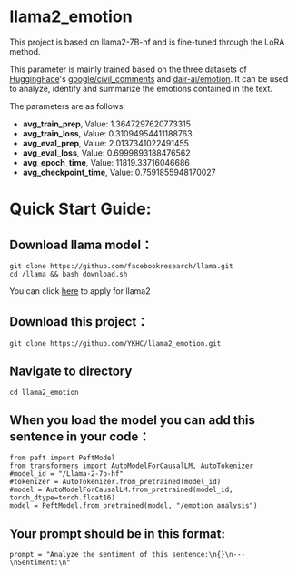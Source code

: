 # llama2_emotion
This project is based on llama2-7B-hf and is fine-tuned through the LoRA method.

This parameter is mainly trained based on the three datasets of [HuggingFace](https://huggingface.co)'s [google/civil_comments](https://huggingface.co/datasets/google/civil_comments) and [dair-ai/emotion](https://huggingface.co/datasets/dair-ai/emotion). 
It can be used to analyze, identify and summarize the emotions contained in the text.

The parameters are as follows:

- **avg_train_prep**, Value: 1.3647297620773315
- **avg_train_loss**, Value: 0.31094954411188763
- **avg_eval_prep**, Value: 2.0137341022491455
- **avg_eval_loss**, Value: 0.6999893188476562
- **avg_epoch_time**, Value: 11819.33716046686
- **avg_checkpoint_time**, Value: 0.7591855948170027

Quick Start Guide:
==================
## Download llama model：
```
git clone https://github.com/facebookresearch/llama.git
cd /llama && bash download.sh
```
You can click [here](https://llama.meta.com/llama-downloads) to apply for llama2
## Download this project：
```
git clone https://github.com/YKHC/llama2_emotion.git
```
## Navigate to directory
```
cd llama2_emotion
```
## When you load the model you can add this sentence in your code：
```
from peft import PeftModel
from transformers import AutoModelForCausalLM, AutoTokenizer
#model_id = "/Llama-2-7b-hf"
#tokenizer = AutoTokenizer.from_pretrained(model_id)
#model = AutoModelForCausalLM.from_pretrained(model_id, torch_dtype=torch.float16)
model = PeftModel.from_pretrained(model, "/emotion_analysis")
```
## Your prompt should be in this format:
```
prompt = "Analyze the sentiment of this sentence:\n{}\n---\nSentiment:\n"
```

